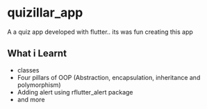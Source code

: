 # quizillar_app

A a quiz app developed with flutter.. its was fun creating this app

## What i Learnt

+ classes
+ Four pillars of OOP (Abstraction, encapsulation, inheritance and polymorphism)
+ Adding alert using rflutter_alert package
+ and more